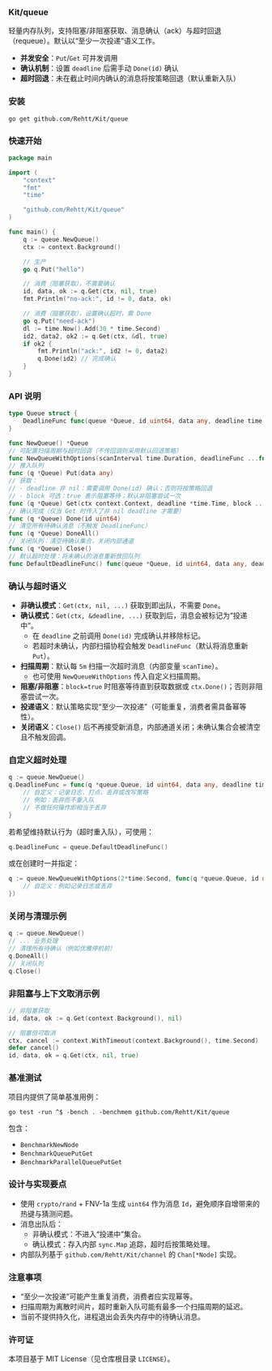 ### Kit/queue

轻量内存队列，支持阻塞/非阻塞获取、消息确认（ack）与超时回退（requeue）。默认以“至少一次投递”语义工作。

- **并发安全**：`Put`/`Get` 可并发调用
- **确认机制**：设置 `deadline` 后需手动 `Done(id)` 确认
- **超时回退**：未在截止时间内确认的消息将按策略回退（默认重新入队）

### 安装

```shell
go get github.com/Rehtt/Kit/queue
```

### 快速开始

```go
package main

import (
    "context"
    "fmt"
    "time"

    "github.com/Rehtt/Kit/queue"
)

func main() {
    q := queue.NewQueue()
    ctx := context.Background()

    // 生产
    go q.Put("hello")

    // 消费（阻塞获取），不需要确认
    id, data, ok := q.Get(ctx, nil, true)
    fmt.Println("no-ack:", id != 0, data, ok)

    // 消费（阻塞获取），设置确认超时，需 Done
    go q.Put("need-ack")
    dl := time.Now().Add(30 * time.Second)
    id2, data2, ok2 := q.Get(ctx, &dl, true)
    if ok2 {
        fmt.Println("ack:", id2 != 0, data2)
        q.Done(id2) // 完成确认
    }
}
```

### API 说明

```go
type Queue struct {
    DeadlineFunc func(queue *Queue, id uint64, data any, deadline time.Time)
}

func NewQueue() *Queue
// 可配置扫描周期与超时回调（不传回调则采用默认回退策略）
func NewQueueWithOptions(scanInterval time.Duration, deadlineFunc ...func(queue *Queue, id uint64, data any, deadline time.Time)) *Queue
// 推入队列
func (q *Queue) Put(data any)
// 获取：
// - deadline 非 nil：需要调用 Done(id) 确认；否则将按策略回退
// - block 可选：true 表示阻塞等待；默认非阻塞尝试一次
func (q *Queue) Get(ctx context.Context, deadline *time.Time, block ...bool) (id uint64, data any, ok bool)
// 确认完成（仅当 Get 时传入了非 nil deadline 才需要）
func (q *Queue) Done(id uint64)
// 清空所有待确认消息（不触发 DeadlineFunc）
func (q *Queue) DoneAll()
// 关闭队列：清空待确认集合，关闭内部通道
func (q *Queue) Close()
// 默认超时处理：将未确认的消息重新放回队列
func DefaultDeadlineFunc() func(queue *Queue, id uint64, data any, deadline time.Time)
```

### 确认与超时语义

- **非确认模式**：`Get(ctx, nil, ...)` 获取到即出队，不需要 `Done`。
- **确认模式**：`Get(ctx, &deadline, ...)` 获取到后，消息会被标记为“投递中”。
  - 在 `deadline` 之前调用 `Done(id)` 完成确认并移除标记。
  - 若超时未确认，内部扫描协程会触发 `DeadlineFunc`（默认将消息重新 `Put`）。
- **扫描周期**：默认每 `5m` 扫描一次超时消息（内部变量 `scanTime`）。
  - 也可使用 `NewQueueWithOptions` 传入自定义扫描周期。
- **阻塞/非阻塞**：`block=true` 时阻塞等待直到获取数据或 `ctx.Done()`；否则非阻塞尝试一次。
- **投递语义**：默认策略实现“至少一次投递”（可能重复，消费者需具备幂等性）。
 - **关闭语义**：`Close()` 后不再接受新消息，内部通道关闭；未确认集合会被清空且不触发回调。

### 自定义超时处理

```go
q := queue.NewQueue()
q.DeadlineFunc = func(q *queue.Queue, id uint64, data any, deadline time.Time) {
    // 自定义：记录日志、打点、丢弃或改写策略
    // 例如：丢弃而不重入队
    // 不做任何操作即相当于丢弃
}
```

若希望维持默认行为（超时重入队），可使用：

```go
q.DeadlineFunc = queue.DefaultDeadlineFunc()
```

或在创建时一并指定：

```go
q := queue.NewQueueWithOptions(2*time.Second, func(q *queue.Queue, id uint64, data any, dl time.Time) {
    // 自定义：例如记录日志或丢弃
})
```

### 关闭与清理示例

```go
q := queue.NewQueue()
// ... 业务处理
// 清理所有待确认（例如优雅停机前）
q.DoneAll()
// 关闭队列
q.Close()
```

### 非阻塞与上下文取消示例

```go
// 非阻塞获取
id, data, ok := q.Get(context.Background(), nil)

// 阻塞但可取消
ctx, cancel := context.WithTimeout(context.Background(), time.Second)
defer cancel()
id, data, ok = q.Get(ctx, nil, true)
```

### 基准测试

项目内提供了简单基准用例：

```shell
go test -run ^$ -bench . -benchmem github.com/Rehtt/Kit/queue
```

包含：
- `BenchmarkNewNode`
- `BenchmarkQueuePutGet`
- `BenchmarkParallelQueuePutGet`

### 设计与实现要点

- 使用 `crypto/rand` + FNV-1a 生成 `uint64` 作为消息 `Id`，避免顺序自增带来的热键与猜测问题。
- 消息出队后：
  - 非确认模式：不进入“投递中”集合。
  - 确认模式：存入内部 `sync.Map` 追踪，超时后按策略处理。
- 内部队列基于 `github.com/Rehtt/Kit/channel` 的 `Chan[*Node]` 实现。

### 注意事项

- “至少一次投递”可能产生重复消费，消费者应实现幂等。
- 扫描周期为离散时间片，超时重新入队可能有最多一个扫描周期的延迟。
- 当前不提供持久化，进程退出会丢失内存中的待确认消息。

### 许可证

本项目基于 MIT License（见仓库根目录 `LICENSE`）。


